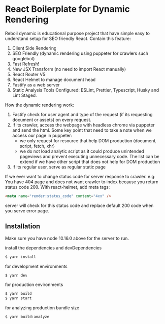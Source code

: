 # React Boilerplate for Dynamic Rendering

   Reboil dynamic is educational purpose project that have simple easy to understand setup for SEO friendly React. Contain this feature:

1. Client Side Rendering
2. SEO Friendly (dynamic rendering using puppeter for crawlers such googlebot)
3. Fast Refresh!
4. New JSX Transform (no need to import React manually)
5. React Router V5
6. React Helmet to manage document head
7. Fastify as a web server
8. Static Analysis Tools Configured: ESLint, Prettier, Typescript, Husky and Lint Staged.

How the dynamic rendering work:
1. Fastify check for user agent and type of the request (if its requesting document or assets) on every request.
2. If its crawler, access the webpage with headless chrome via puppeter and send the html. Some key point that need to take a note when we access our page in puppeter: 
    - we only request for resource that help DOM production (document, script, fetch, xhr)
    - we do not load analytic script as it could produce unintended pageviews and prevent executing unnecessary code. The list can be extend if we have other script that does not help for DOM production
3. If its regular user, serve as regular static page

If we ever want to change status code for server response to crawler. e.g: You have 404 page and does not want crawler to index because you return status code 200. With react-helmet, add meta tags:

```html
<meta name="render:status_code" content="4xx" />
```

server will check for this status code and replace default 200 code when you serve error page.

## Installation
Make sure you have node 10.16.0 above for the server to run.

install the dependencies and devDependencies
```sh
$ yarn install
```
for development environments
```sh
$ yarn dev
```
for production environments
```sh
$ yarn build
$ yarn start
```
for analyzing production bundle size
```sh
$ yarn build:analyze
```

